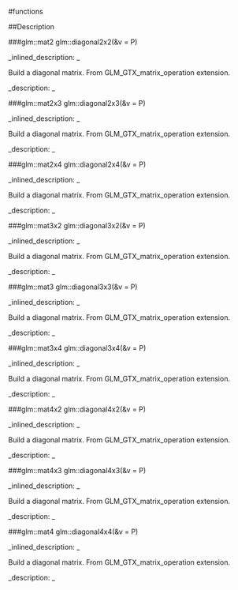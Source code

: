 #functions


<!--
_visible: True_
_advanced: False_
-->

##Description






<!----------------------------------------------------------------------------->

###glm::mat2 glm::diagonal2x2(&v = P)

<!--
_syntax: glm::diagonal2x2(&v = P)_
_name: glm::diagonal2x2_
_returns: glm::mat2_
_returns_description: _
_parameters: const glm::vec2 &v=P_
_version_started: 0.10.0_
_version_deprecated: _
_summary: _
_constant: False_
_static: False_
_visible: True_
_advanced: False_
-->

_inlined_description: _

 Build a diagonal matrix.
 From GLM_GTX_matrix_operation extension.





_description: _







<!----------------------------------------------------------------------------->

###glm::mat2x3 glm::diagonal2x3(&v = P)

<!--
_syntax: glm::diagonal2x3(&v = P)_
_name: glm::diagonal2x3_
_returns: glm::mat2x3_
_returns_description: _
_parameters: const glm::vec2 &v=P_
_version_started: 0.10.0_
_version_deprecated: _
_summary: _
_constant: False_
_static: False_
_visible: True_
_advanced: False_
-->

_inlined_description: _

 Build a diagonal matrix.
 From GLM_GTX_matrix_operation extension.





_description: _







<!----------------------------------------------------------------------------->

###glm::mat2x4 glm::diagonal2x4(&v = P)

<!--
_syntax: glm::diagonal2x4(&v = P)_
_name: glm::diagonal2x4_
_returns: glm::mat2x4_
_returns_description: _
_parameters: const glm::vec2 &v=P_
_version_started: 0.10.0_
_version_deprecated: _
_summary: _
_constant: False_
_static: False_
_visible: True_
_advanced: False_
-->

_inlined_description: _

 Build a diagonal matrix.
 From GLM_GTX_matrix_operation extension.





_description: _







<!----------------------------------------------------------------------------->

###glm::mat3x2 glm::diagonal3x2(&v = P)

<!--
_syntax: glm::diagonal3x2(&v = P)_
_name: glm::diagonal3x2_
_returns: glm::mat3x2_
_returns_description: _
_parameters: const glm::vec2 &v=P_
_version_started: 0.10.0_
_version_deprecated: _
_summary: _
_constant: False_
_static: False_
_visible: True_
_advanced: False_
-->

_inlined_description: _

 Build a diagonal matrix.
 From GLM_GTX_matrix_operation extension.





_description: _







<!----------------------------------------------------------------------------->

###glm::mat3 glm::diagonal3x3(&v = P)

<!--
_syntax: glm::diagonal3x3(&v = P)_
_name: glm::diagonal3x3_
_returns: glm::mat3_
_returns_description: _
_parameters: const glm::vec3 &v=P_
_version_started: 0.10.0_
_version_deprecated: _
_summary: _
_constant: False_
_static: False_
_visible: True_
_advanced: False_
-->

_inlined_description: _

 Build a diagonal matrix.
 From GLM_GTX_matrix_operation extension.





_description: _







<!----------------------------------------------------------------------------->

###glm::mat3x4 glm::diagonal3x4(&v = P)

<!--
_syntax: glm::diagonal3x4(&v = P)_
_name: glm::diagonal3x4_
_returns: glm::mat3x4_
_returns_description: _
_parameters: const glm::vec3 &v=P_
_version_started: 0.10.0_
_version_deprecated: _
_summary: _
_constant: False_
_static: False_
_visible: True_
_advanced: False_
-->

_inlined_description: _

 Build a diagonal matrix.
 From GLM_GTX_matrix_operation extension.





_description: _







<!----------------------------------------------------------------------------->

###glm::mat4x2 glm::diagonal4x2(&v = P)

<!--
_syntax: glm::diagonal4x2(&v = P)_
_name: glm::diagonal4x2_
_returns: glm::mat4x2_
_returns_description: _
_parameters: const glm::vec2 &v=P_
_version_started: 0.10.0_
_version_deprecated: _
_summary: _
_constant: False_
_static: False_
_visible: True_
_advanced: False_
-->

_inlined_description: _

 Build a diagonal matrix.
 From GLM_GTX_matrix_operation extension.





_description: _







<!----------------------------------------------------------------------------->

###glm::mat4x3 glm::diagonal4x3(&v = P)

<!--
_syntax: glm::diagonal4x3(&v = P)_
_name: glm::diagonal4x3_
_returns: glm::mat4x3_
_returns_description: _
_parameters: const glm::vec3 &v=P_
_version_started: 0.10.0_
_version_deprecated: _
_summary: _
_constant: False_
_static: False_
_visible: True_
_advanced: False_
-->

_inlined_description: _

 Build a diagonal matrix.
 From GLM_GTX_matrix_operation extension.





_description: _







<!----------------------------------------------------------------------------->

###glm::mat4 glm::diagonal4x4(&v = P)

<!--
_syntax: glm::diagonal4x4(&v = P)_
_name: glm::diagonal4x4_
_returns: glm::mat4_
_returns_description: _
_parameters: const glm::vec4 &v=P_
_version_started: 0.10.0_
_version_deprecated: _
_summary: _
_constant: False_
_static: False_
_visible: True_
_advanced: False_
-->

_inlined_description: _

 Build a diagonal matrix.
 From GLM_GTX_matrix_operation extension.





_description: _







<!----------------------------------------------------------------------------->

